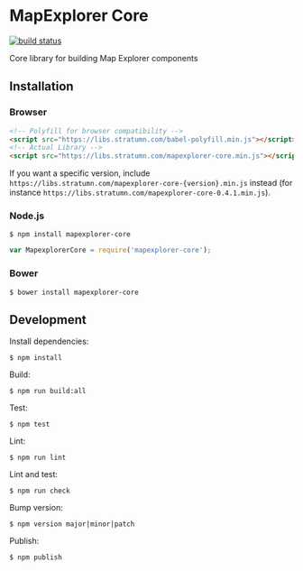 # MapExplorer Core

[![build status](https://travis-ci.org/stratumn/mapexplorer-core.svg?branch=master)](https://travis-ci.org/stratumn/mapexplorer-core.svg?branch=master)

Core library for building Map Explorer components

## Installation

### Browser

```html
<!-- Polyfill for browser compatibility -->
<script src="https://libs.stratumn.com/babel-polyfill.min.js"></script>
<!-- Actual Library -->
<script src="https://libs.stratumn.com/mapexplorer-core.min.js"></script>
```

If you want a specific version, include `https://libs.stratumn.com/mapexplorer-core-{version}.min.js` instead (for instance `https://libs.stratumn.com/mapexplorer-core-0.4.1.min.js`).


### Node.js

```
$ npm install mapexplorer-core
```

```javascript
var MapexplorerCore = require('mapexplorer-core');
```

### Bower

```
$ bower install mapexplorer-core
```

## Development

Install dependencies:

```
$ npm install
```

Build:

```
$ npm run build:all
```

Test:

```
$ npm test
```

Lint:

```
$ npm run lint
```

Lint and test:

```
$ npm run check
```

Bump version:

```
$ npm version major|minor|patch
```

Publish:

```
$ npm publish
```
